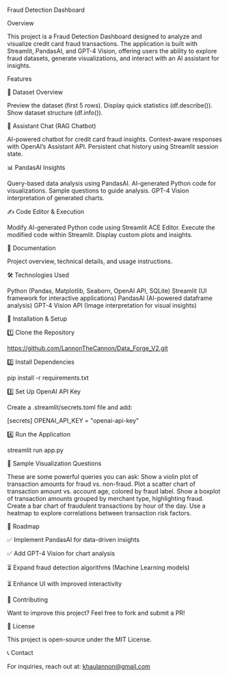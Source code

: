 Fraud Detection Dashboard

Overview

This project is a Fraud Detection Dashboard designed to analyze and visualize credit card fraud transactions. The application is built with Streamlit, PandasAI, and GPT-4 Vision, offering users the ability to explore fraud datasets, generate visualizations, and interact with an AI assistant for insights.

Features

🔹 Dataset Overview

Preview the dataset (first 5 rows).
Display quick statistics (df.describe()).
Show dataset structure (df.info()).

🧠 Assistant Chat (RAG Chatbot)

AI-powered chatbot for credit card fraud insights.
Context-aware responses with OpenAI’s Assistant API.
Persistent chat history using Streamlit session state.

📊 PandasAI Insights

Query-based data analysis using PandasAI.
AI-generated Python code for visualizations.
Sample questions to guide analysis.
GPT-4 Vision interpretation of generated charts.

✍️ Code Editor & Execution

Modify AI-generated Python code using Streamlit ACE Editor.
Execute the modified code within Streamlit.
Display custom plots and insights.

📜 Documentation

Project overview, technical details, and usage instructions.

🛠️ Technologies Used

Python (Pandas, Matplotlib, Seaborn, OpenAI API, SQLite)
Streamlit (UI framework for interactive applications)
PandasAI (AI-powered dataframe analysis)
GPT-4 Vision API (Image interpretation for visual insights)

🚀 Installation & Setup

1️⃣ Clone the Repository

https://github.com/LannonTheCannon/Data_Forge_V2.git

2️⃣ Install Dependencies

pip install -r requirements.txt

3️⃣ Set Up OpenAI API Key

Create a .streamlit/secrets.toml file and add:

[secrets]
OPENAI_API_KEY = "openai-api-key"

4️⃣ Run the Application

streamlit run app.py

📌 Sample Visualization Questions

These are some powerful queries you can ask:
Show a violin plot of transaction amounts for fraud vs. non-fraud.
Plot a scatter chart of transaction amount vs. account age, colored by fraud label.
Show a boxplot of transaction amounts grouped by merchant type, highlighting fraud.
Create a bar chart of fraudulent transactions by hour of the day.
Use a heatmap to explore correlations between transaction risk factors.

🎯 Roadmap

✅ Implement PandasAI for data-driven insights

✅ Add GPT-4 Vision for chart analysis

⏳ Expand fraud detection algorithms (Machine Learning models)

⏳ Enhance UI with improved interactivity

🤝 Contributing

Want to improve this project? Feel free to fork and submit a PR!

📜 License

This project is open-source under the MIT License.

📞 Contact

For inquiries, reach out at: khaulannon@gmail.com
